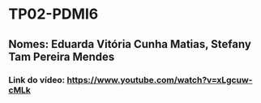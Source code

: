 # TP02-PDMI6
## Nomes: Eduarda Vitória Cunha Matias, Stefany Tam Pereira Mendes
### Link do vídeo: https://www.youtube.com/watch?v=xLgcuw-cMLk
